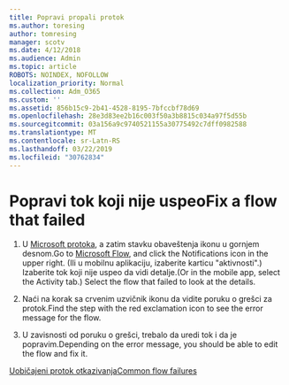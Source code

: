 ```yaml
---
title: Popravi propali protok
ms.author: toresing
author: tomresing
manager: scotv
ms.date: 4/12/2018
ms.audience: Admin
ms.topic: article
ROBOTS: NOINDEX, NOFOLLOW
localization_priority: Normal
ms.collection: Adm_O365
ms.custom: ''
ms.assetid: 856b15c9-2b41-4528-8195-7bfccbf78d69
ms.openlocfilehash: 28e3d83ee2b16c003f50a3b8815c034a97f5d55b
ms.sourcegitcommit: 03a156a9c9740521155a30775492c7dff0982588
ms.translationtype: MT
ms.contentlocale: sr-Latn-RS
ms.lasthandoff: 03/22/2019
ms.locfileid: "30762834"
---
```

# <a name="fix-a-flow-that-failed"></a><span data-ttu-id="3e13b-102">Popravi tok koji nije uspeo</span><span class="sxs-lookup"><span data-stu-id="3e13b-102">Fix a flow that failed</span></span>

1. <span data-ttu-id="3e13b-103">U [Microsoft protoka](https://flow.microsoft.com/), a zatim stavku obaveštenja ikonu u gornjem desnom.</span><span class="sxs-lookup"><span data-stu-id="3e13b-103">Go to [Microsoft Flow](https://flow.microsoft.com/), and click the Notifications icon in the upper right.</span></span> <span data-ttu-id="3e13b-104">(Ili u mobilnu aplikaciju, izaberite karticu "aktivnosti".) Izaberite tok koji nije uspeo da vidi detalje.</span><span class="sxs-lookup"><span data-stu-id="3e13b-104">(Or in the mobile app, select the Activity tab.) Select the flow that failed to look at the details.</span></span>
    
2. <span data-ttu-id="3e13b-105">Naći na korak sa crvenim uzvičnik ikonu da vidite poruku o grešci za protok.</span><span class="sxs-lookup"><span data-stu-id="3e13b-105">Find the step with the red exclamation icon to see the error message for the flow.</span></span>
    
3. <span data-ttu-id="3e13b-106">U zavisnosti od poruku o grešci, trebalo da uredi tok i da je popravim.</span><span class="sxs-lookup"><span data-stu-id="3e13b-106">Depending on the error message, you should be able to edit the flow and fix it.</span></span> 
    
[<span data-ttu-id="3e13b-107">Uobičajeni protok otkazivanja</span><span class="sxs-lookup"><span data-stu-id="3e13b-107">Common flow failures</span></span>](https://go.microsoft.com/fwlink/?linkid=872110)
  

